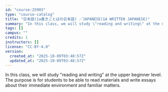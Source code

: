 ```yaml
---
id: "course:25903"
type: "course-catalog"
title: "日本語(1a書きことばの日本語) ／JAPANESE(1A WRITTEN JAPANESE)"
summary: "In this class, we will study \"reading and writing\" at the upper beginner level. The purpose is for students to be able t…"
tags: []
campus: ""
credits: 1
instructors: []
license: "CC-BY-4.0"
version:
  created_at: "2025-10-09T03:48:57Z"
  updated_at: "2025-10-09T03:48:57Z"
---
```

In this class, we will study "reading and writing" at the upper beginner level. The purpose is for students to be able to read materials and write essays about their immediate environment and familiar matters.
